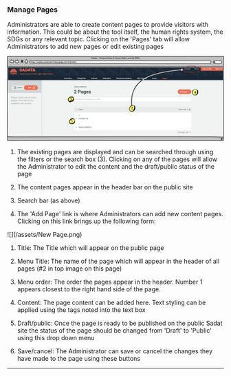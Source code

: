 ### Manage Pages

Administrators are able to create content pages to provide visitors with information. This could be about the tool itself, the human rights system, the SDGs or any relevant topic. Clicking on the 'Pages' tab will allow Administrators to add new pages or edit existing pages

![](/assets/Pages.png)

1. The existing pages are displayed and can be searched through using the filters or the search box (3). Clicking on any of the pages will allow the Administrator to edit the content and the draft/public status of the page

2. The content pages appear in the header bar on the public site

3. Search bar (as above)

4. The 'Add Page'  link is where Administrators can add new content pages. Clicking on this link brings up the following form:

![](/assets/New Page.png)

1. Title: The Title which will appear on the public page

2. Menu Title: The name of the page which will appear in the header of all pages (\#2 in top image on this page)

3. Menu order: The order the pages appear in the header. Number 1 appears closest to the right hand side of the page.

4. Content: The page content can be added here. Text styling can be applied using the tags noted into the text box

5. Draft/public: Once the page is ready to be published on the public Sadat site the status of the page should be changed from 'Draft' to 'Public' using this drop down menu

6. Save/cancel: The Administrator can save or cancel the changes they have made to the page using these buttons

---



